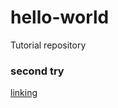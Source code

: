 # hello-world
Tutorial repository


### second try

[linking](https://github.com/anaceres/hello-world/blob/readme-edits/README.md#link)
